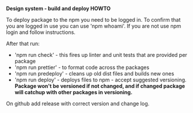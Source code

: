 **Design system - build and deploy HOWTO**

To deploy package to the npm you need to be logged in. To confirm that you are logged in use you can use 'npm whoami'. If you are not use npm login and follow instructions.

After that run:

- 'npm run check' - this fires up linter and unit tests that are provided per package
- 'npm run prettier' - to format code across the packages
- 'npm run predeploy' - cleans up old dist files and builds new ones
- 'npm run deploy' - deploys files to npm - accept suggested versioning. **Package won't be versioned if not changed, and if changed package will catchup with other packages in versioning.**

On github add release with correct version and change log.
